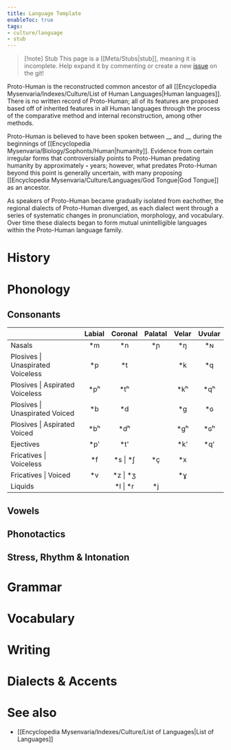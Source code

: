 ```yaml
---
title: Language Template
enableToc: true
tags:
- culture/language
- stub
---
```


> [!note] Stub
> This page is a [[Meta/Stubs|stub]], meaning it is incomplete. Help expand it by commenting or create a new [issue](https://github.com/RagtimeGal/quartz--encyclopedia-mysenvaria/issues/new/choose) on the git!



Proto-Human is the reconstructed common ancestor of all [[Encyclopedia Mysenvaria/Indexes/Culture/List of Human Languages|Human languages]]. There is no written record of Proto-Human; all of its features are proposed based off of inherited features in all Human languages through the process of the comparative method and internal reconstruction, among other methods.

Proto-Human is believed to have been spoken between __ and __ during the beginnings of [[Encyclopedia Mysenvaria/Biology/Sophonts/Human|humanity]]. Evidence from certain irregular forms that controversially points to Proto-Human predating humanity by approximately __-__ years; however, what predates Proto-Human beyond this point is generally uncertain, with many proposing [[Encyclopedia Mysenvaria/Culture/Languages/God Tongue|God Tongue]] as an ancestor.

As speakers of Proto-Human became gradually isolated from eachother, the regional dialects of Proto-Human diverged, as each dialect went through a series of systematic changes in pronunciation, morphology, and vocabulary. Over time these dialects began to form mutual unintelligible languages within the Proto-Human language family.
# History

# Phonology

## Consonants
|                                   | Labial |  Coronal   | Palatal | Velar | Uvular |
|:--------------------------------- |:------:|:----------:|:-------:|:-----:|:------:|
| Nasals                            |  \*m   |    \*n     |   \*ɲ   |  \*ŋ  |  \*ɴ   |
| Plosives \| Unaspirated Voiceless |  \*p   |    \*t     |         |  \*k  |  \*q   |
| Plosives \| Aspirated Voiceless   |  \*pʰ  |    \*tʰ    |         | \*kʰ  |  \*qʰ  |
| Plosives \| Unaspirated Voiced    |  \*b   |    \*d     |         |  \*g  |  \*ɢ   |
| Plosives \| Aspirated Voiced      |  \*bʰ  |    \*dʰ    |         | \*gʰ  |  \*ɢʰ  |
| Ejectives                         |  \*p'  |    \*t'    |         | \*k'  |  \*q'  |
| Fricatives \| Voiceless           |  \*f   | \*s \| \*ʃ |   \*ç   |  \*x  |        |
| Fricatives \| Voiced              |  \*v   | \*z \| \*ʒ |         |  \*ɣ  |        |
| Liquids                           |        | \*l \| \*r |   \*j   |       |        |

## Vowels

## Phonotactics

## Stress, Rhythm & Intonation

# Grammar

# Vocabulary

# Writing

# Dialects & Accents

# See also
- [[Encyclopedia Mysenvaria/Indexes/Culture/List of Languages|List of Languages]]